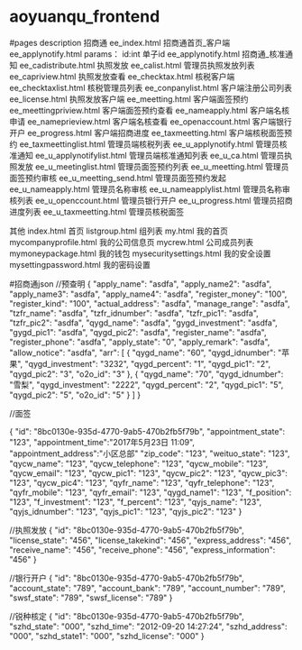 # aoyuanqu_frontend
#pages description
招商通
ee_index.html           招商通首页_客户端
ee_applynotify.html params： id:int 单子id
ee_applynotify.html     招商通_核准通知
ee_cadistribute.html    执照发放
ee_calist.html          管理员执照发放列表
ee_capriview.html       执照发放查看
ee_checktax.html        核税客户端
ee_checktaxlist.html    核税管理员列表
ee_conpanylist.html     客户端注册公司列表
ee_license.html         执照发放客户端
ee_meetting.html        客户端面签预约
ee_meettingpriview.html 客户端面签预约查看
ee_nameapply.html       客户端名核申请
ee_nameprieview.html    客户端名核查看
ee_openaccount.html     客户端银行开户
ee_progress.html        客户端招商进度
ee_taxmeetting.html     客户端核税面签预约
ee_taxmeettinglist.html 管理员端核税列表
ee_u_applynotify.html   管理员核准通知
ee_u_applynotifylist.html   管理员端核准通知列表
ee_u_ca.html            管理员执照发放
ee_u_meetinglist.html   管理员面签预约列表
ee_u_meetting.html      管理员面签预约审核
ee_u_meetting_send.html 管理员面签预约发起
ee_u_nameapply.html     管理员名称审核
ee_u_nameapplylist.html 管理员名称审核列表
ee_u_openccount.html    管理员银行开户
ee_u_progress.html      管理员招商进度列表
ee_u_taxmeetting.html   管理员核税面签

其他
index.html              首页
listgroup.html          组列表
my.html                 我的首页
mycompanyprofile.html   我的公司信息页
mycrew.html             公司成员列表
mymoneypackage.html     我的钱包
mysecuritysettings.html 我的安全设置
mysettingpassword.html  我的密码设置

#招商通json
//预查明
{
    "apply_name": "asdfa",
    "apply_name2": "asdfa",
    "apply_name3": "asdfa",
    "apply_name4": "asdfa",
    "register_money": "100",
    "register_kind": "100",
    "actual_address": "asdfa",
    "manage_range": "asdfa",
    "tzfr_name": "asdfa",
    "tzfr_idnumber": "asdfa",
    "tzfr_pic1": "asdfa",
    "tzfr_pic2": "asdfa",
    "qygd_name": "asdfa",
    "gygd_investment": "asdfa",
    "gygd_pic1": "asdfa",
    "qygd_pic2": "asdfa",
    "register_name": "asdfa",
    "register_phone": "asdfa",
    "apply_state": "0",
    "apply_remark": "asdfa",
    "allow_notice": "asdfa",
    "arr": [
        {
            "qygd_name": "60",
            "qygd_idnumber": "苹果",
            "qygd_investment": "3232",
            "qygd_percent": "1",
            "qygd_pic1": "2",
            "qygd_pic2": "3",
            "o2o_id": "3"
        },
        {
            "qygd_name": "70",
            "qygd_idnumber": "雪梨",
            "qygd_investment": "2222",
            "qygd_percent": "2",
            "qygd_pic1": "5",
            "qygd_pic2": "5",
            "o2o_id": "5"
        }
    ]
}

//面签

{
    "id": "8bc0130e-935d-4770-9ab5-470b2fb5f79b",
    "appointment_state": "123",
    "appointment_time":"2017年5月23日 11:09",
	"appointment_address":"小区总部"
    "zip_code": "123",
    "weituo_state": "123",
    "qycw_name": "123",
    "qycw_telephone": "123",
    "qycw_mobile": "123",
    "qycw_email": "123",
    "qycw_pic1": "123",
    "qycw_pic2": "123",
    "qycw_pic3": "123",
    "qycw_pic4": "123",
    "qyfr_name": "123",
    "qyfr_telephone": "123",
    "qyfr_mobile": "123",
    "qyfr_email": "123",
    "qygd_name1": "123",
    "f_position": "123",
    "f_investment": "123",
    "f_percent": "123",
    "qyjs_name": "123",
    "qyjs_idnumber": "123",
    "qyjs_pic1": "123",
    "qyjs_pic2": "123"
}


//执照发放
{
    "id": "8bc0130e-935d-4770-9ab5-470b2fb5f79b",
    "license_state": "456",
    "license_takekind": "456",
    "express_address": "456",
    "receive_name": "456",
    "receive_phone": "456",
    "express_information": "456"
}

//银行开户
{
    "id": "8bc0130e-935d-4770-9ab5-470b2fb5f79b",
    "account_state": "789",
    "account_bank": "789",
    "account_number": "789",
    "swsf_state": "789",
    "swsf_license": "789"
}

//锐种核定
{
    "id": "8bc0130e-935d-4770-9ab5-470b2fb5f79b",
    "szhd_state": "000",
    "szhd_time": "2012-09-20 14:27:24",
    "szhd_address": "000",
    "szhd_state1": "000",
    "szhd_license": "000"
}